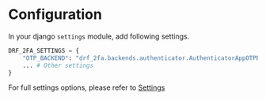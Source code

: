 # Configuration

In your django `settings` module, add following settings.

```python
DRF_2FA_SETTINGS = {
    "OTP_BACKEND": "drf_2fa.backends.authenticator.AuthenticatorAppOTPBackend",
    ... # Other settings
}
```

For full settings options, please refer to [Settings](./settings.md)
